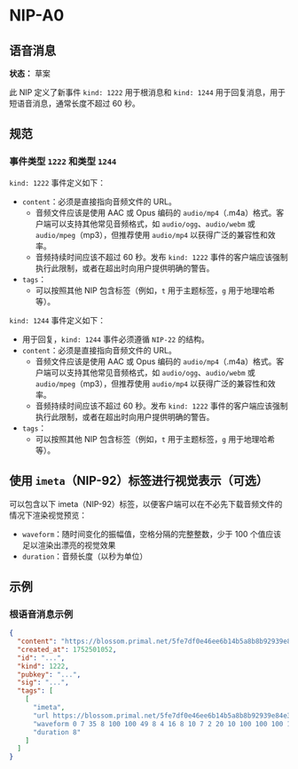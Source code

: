 NIP-A0
======

语音消息
-----------

**状态：** 草案

此 NIP 定义了新事件 `kind: 1222` 用于根消息和 `kind: 1244` 用于回复消息，用于短语音消息，通常长度不超过 60 秒。

## 规范

### 事件类型 `1222` 和类型 `1244`

`kind: 1222` 事件定义如下：

-   `content`：必须是直接指向音频文件的 URL。
    -   音频文件应该是使用 AAC 或 Opus 编码的 `audio/mp4`（.m4a）格式。客户端可以支持其他常见音频格式，如 `audio/ogg`、`audio/webm` 或 `audio/mpeg`（mp3），但推荐使用 `audio/mp4` 以获得广泛的兼容性和效率。
    -   音频持续时间应该不超过 60 秒。发布 `kind: 1222` 事件的客户端应该强制执行此限制，或者在超出时向用户提供明确的警告。
-   `tags`：
    -   可以按照其他 NIP 包含标签（例如，`t` 用于主题标签，`g` 用于地理哈希等）。

  `kind: 1244` 事件定义如下：
  
-    用于回复，`kind: 1244` 事件必须遵循 `NIP-22` 的结构。
-   `content`：必须是直接指向音频文件的 URL。
    -   音频文件应该是使用 AAC 或 Opus 编码的 `audio/mp4`（.m4a）格式。客户端可以支持其他常见音频格式，如 `audio/ogg`、`audio/webm` 或 `audio/mpeg`（mp3），但推荐使用 `audio/mp4` 以获得广泛的兼容性和效率。
    -   音频持续时间应该不超过 60 秒。发布 `kind: 1222` 事件的客户端应该强制执行此限制，或者在超出时向用户提供明确的警告。
-   `tags`：
    -   可以按照其他 NIP 包含标签（例如，`t` 用于主题标签，`g` 用于地理哈希等）。


## 使用 `imeta`（NIP-92）标签进行视觉表示（可选）

可以包含以下 imeta（NIP-92）标签，以便客户端可以在不必先下载音频文件的情况下渲染视觉预览：

- `waveform`：随时间变化的振幅值，空格分隔的完整整数，少于 100 个值应该足以渲染出漂亮的视觉效果
- `duration`：音频长度（以秒为单位）

## 示例

### 根语音消息示例

```json
{
  "content": "https://blossom.primal.net/5fe7df0e46ee6b14b5a8b8b92939e84e3ca5e3950eb630299742325d5ed9891b.mp4",
  "created_at": 1752501052,
  "id": "...",
  "kind": 1222,
  "pubkey": "...",
  "sig": "...",
  "tags": [
    [
      "imeta",
      "url https://blossom.primal.net/5fe7df0e46ee6b14b5a8b8b92939e84e3ca5e3950eb630299742325d5ed9891b.mp4",
      "waveform 0 7 35 8 100 100 49 8 4 16 8 10 7 2 20 10 100 100 100 100 100 100 15 100 100 100 25 60 5 4 3 1 0 100 100 15 100 29 88 0 33 11 39 100 100 19 4 100 42 35 5 0 1 5 0 0 11 38 100 94 17 11 44 58 5 100 100 100 55 14 72 100 100 57 6 1 14 2 16 100 100 40 16 100 100 6 32 14 13 41 36 16 14 6 3 0 1 2 1 6 0",
      "duration 8"
    ]
  ]
}
